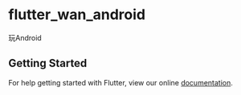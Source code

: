 # flutter_wan_android

玩Android

## Getting Started

For help getting started with Flutter, view our online
[documentation](https://flutter.io/).
